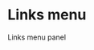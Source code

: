 <!-- This README file is going to be the one displayed on the Grafana.com website for your plugin -->

# Links menu

Links menu panel
